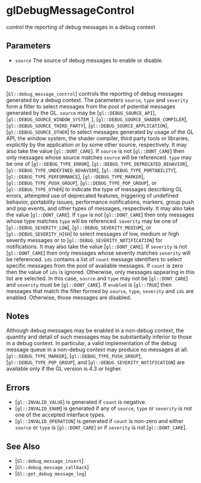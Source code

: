 # glDebugMessageControl
control the reporting of debug messages in a debug context

## Parameters
- `source`
  The source of debug messages to enable or disable.

## Description
[`Gl::debug_message_control`] controls the reporting of debug messages
  generated by a debug context. The parameters `source`, `type` and
  `severity` form a filter to select messages from the pool of potential
  messages generated by the GL.
`source` may be [`gl::DEBUG_SOURCE_API`],
  [`gl::DEBUG_SOURCE_WINDOW_SYSTEM_`],
  [`gl::DEBUG_SOURCE_SHADER_COMPILER`],
  [`gl::DEBUG_SOURCE_THIRD_PARTY`], [`gl::DEBUG_SOURCE_APPLICATION`],
  [`gl::DEBUG_SOURCE_OTHER`] to select messages generated by usage of
  the GL API, the window system, the shader compiler, third party tools
  or libraries, explicitly by the application or by some other source,
  respectively. It may also take the value [`gl::DONT_CARE`]. If
  `source` is not [`gl::DONT_CARE`] then only messages whose source
  matches `source` will be referenced.
`type` may be one of [`gl::DEBUG_TYPE_ERROR`],
  [`gl::DEBUG_TYPE_DEPRECATED_BEHAVIOR`],
  [`gl::DEBUG_TYPE_UNDEFINED_BEHAVIOR`], [`gl::DEBUG_TYPE_PORTABILITY`],
  [`gl::DEBUG_TYPE_PERFORMANCE`], [`gl::DEBUG_TYPE_MARKER`],
  [`gl::DEBUG_TYPE_PUSH_GROUP`], [`gl::DEBUG_TYPE_POP_GROUP`], or
  [`gl::DEBUG_TYPE_OTHER`] to indicate the type of messages describing
  GL errors, attempted use of deprecated features, triggering of
  undefined behavior, portability issues, performance notifications,
  markers, group push and pop events, and other types of messages,
  respectively. It may also take the value [`gl::DONT_CARE`]. If `type`
  is not [`gl::DONT_CARE`] then only messages whose type matches `type`
  will be referenced.
`severity` may be one of [`gl::DEBUG_SEVERITY_LOW`],
  [`gl::DEBUG_SEVERITY_MEDIUM`], or [`gl::DEBUG_SEVERITY_HIGH`] to
  select messages of low, medium or high severity messages or to
  [`gl::DEBUG_SEVERITY_NOTIFICATION`] for notifications. It may also
  take the value [`gl::DONT_CARE`]. If `severity` is not
  [`gl::DONT_CARE`] then only messages whose severity matches `severity`
  will be referenced.
`ids` contains a list of `count` message identifiers to select
  specific messages from the pool of available messages. If `count` is
  zero then the value of `ids` is ignored. Otherwise, only messages
  appearing in this list are selected. In this case, `source` and `type`
  may not be [`gl::DONT_CARE`] and `severity` must be [`gl::DONT_CARE`].
If `enabled` is [`gl::TRUE`] then messages that match the filter
  formed by `source`, `type`, `severity` and `ids` are enabled.
  Otherwise, those messages are disabled.

## Notes
Although debug messages may be enabled in a non-debug context, the
  quantity and detail of such messages may be substantially inferior to
  those in a debug context. In particular, a valid implementation of the
  debug message queue in a non-debug context may produce no messages at
  all.
[`gl::DEBUG_TYPE_MARKER`], [`gl::DEBUG_TYPE_PUSH_GROUP`],
  [`gl::DEBUG_TYPE_POP_GROUP`], and [`gl::DEBUG_SEVERITY_NOTIFICATION`]
  are available only if the GL version is 4.3 or higher.

## Errors
- [`gl::INVALID_VALUE`] is generated if `count` is negative.
- [`gl::INVALID_ENUM`] is generated if any of `source`, `type` or
  `severity` is not one of the accepted interface types.
- [`gl::INVALID_OPERATION`] is generated if `count` is non-zero and
  either `source` or `type` is [`gl::DONT_CARE`] or if `severity` is not
  [`gl::DONT_CARE`].

## See Also
- [`Gl::debug_message_insert`]
- [`Gl::debug_message_callback`]
- [`Gl::get_debug_message_log`]
